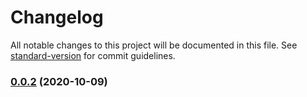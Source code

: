# Changelog

All notable changes to this project will be documented in this file. See [standard-version](https://github.com/conventional-changelog/standard-version) for commit guidelines.

### [0.0.2](https://github.com/ngneat/until-destroy/compare/v0.0.1...v0.0.2) (2020-10-09)
